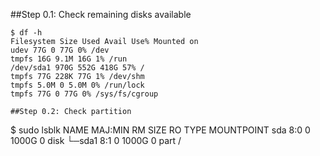 ##Step 0.1: Check remaining disks available

```
$ df -h
Filesystem Size Used Avail Use% Mounted on
udev 77G 0 77G 0% /dev
tmpfs 16G 9.1M 16G 1% /run
/dev/sda1 970G 552G 418G 57% /
tmpfs 77G 228K 77G 1% /dev/shm
tmpfs 5.0M 0 5.0M 0% /run/lock
tmpfs 77G 0 77G 0% /sys/fs/cgroup

##Step 0.2: Check partition

```
$ sudo lsblk
NAME MAJ:MIN RM SIZE RO TYPE MOUNTPOINT
sda 8:0 0 1000G 0 disk 
└─sda1 8:1 0 1000G 0 part /
